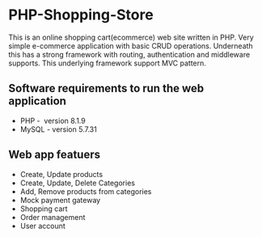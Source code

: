 # PHP-Shopping-Store
This is an online shopping cart(ecommerce) web site written in PHP. Very simple e-commerce application with basic CRUD operations. Underneath this has a strong framework with routing, authentication and middleware supports. This underlying framework support MVC pattern. 

## Software requirements to run the web application
* PHP -  version 8.1.9
* MySQL - version 5.7.31

## Web app featuers
* Create, Update products
* Create, Update, Delete Categories
* Add, Remove products from categories
* Mock payment gateway
* Shopping cart
* Order management
* User account
